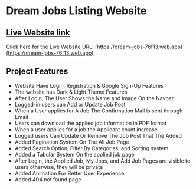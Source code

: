 # Dream Jobs Listing Website

## [ Live Website link](https://dream-jobs-76f13.web.app)

Click here for the Live Website URL: [https://dream-jobs-76f13.web.app](https://dream-jobs-76f13.web.app)

## Project Features

- Website Have Login, Registration & Google Sign-Up Features
- The website has Dark & Light Theme Features
- After Login, The User Shows the Name and image On the Navbar
- Logged-in users can Add or Update Job Post
- When a User applies for A Job The Confirmation Mail is sent through Email
- Users can download the applied job information in PDF format
- When a user applies for a job the Applicant count increase
- Logged users Can Update Or Remove The Job Post That The Added
- Added Pagination System On The All Job Page
- Added Search Option, Filter By Categories, and Sorting system
- Added a Tabular System On the applied job page
- After Login, the Applied Job, My Jobs, and Add Job Pages are visible to users otherwise, they will be private
- Added Animation For Better User Experience
- Added 404 not found page
